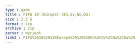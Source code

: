 ```yaml
---
type : game
title : FIFA 10 (Europe) (En,Sv,No,Da)
size : 2.2 G
format : iso
archive : zip
server : myrient
link2 : FIFA%2010%20%28Europe%29%20%28En%2CSv%2CNo%2CDa%29
---
```

